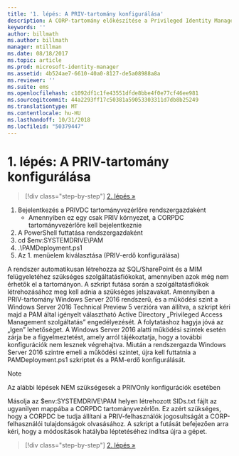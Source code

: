 ```yaml
---
title: '1. lépés: A PRIV-tartomány konfigurálása'
description: A CORP-tartomány előkészítése a Privileged Identity Manager által szkriptek útján kezelt meglévő vagy új identitásokkal
keywords: ''
author: billmath
ms.author: billmath
manager: mtillman
ms.date: 08/18/2017
ms.topic: article
ms.prod: microsoft-identity-manager
ms.assetid: 4b524ae7-6610-40a0-8127-de5a08988a8a
ms.reviewer: ''
ms.suite: ems
ms.openlocfilehash: c1092df1c1fe43551dfde8bbe4f0e77cf46ee981
ms.sourcegitcommit: 44a2293ff17c50381a59053303311d7db8b25249
ms.translationtype: MT
ms.contentlocale: hu-HU
ms.lasthandoff: 10/31/2018
ms.locfileid: "50379447"
---
```

# <a name="step-1-configuring-the-priv-domain"></a>1. lépés: A PRIV-tartomány konfigurálása

> [!div class="step-by-step"]
> [2. lépés »](sp1-step2-configuring-corp-domain.md)

1. Bejelentkezés a PRIVDC tartományvezérlőre rendszergazdaként
   * Amennyiben ez egy csak PRIV környezet, a CORPDC tartományvezérlőre kell bejelentkeznie
2. A PowerShell futtatása rendszergazdaként
3. cd $env:SYSTEMDRIVE\PAM
4. .\PAMDeployment.ps1
5. Az 1. menüelem kiválasztása (PRIV-erdő konfigurálása)


A rendszer automatikusan létrehozza az SQL/SharePoint és a MIM felügyeletéhez szükséges szolgáltatásfiókokat, amennyiben azok még nem érhetők el a tartományon. A szkript futása során a szolgáltatásfiókok létrehozásához meg kell adnia a szükséges jelszavakat.
Amennyiben a PRIV-tartomány Windows Server 2016 rendszerű, és a működési szint a Windows Server 2016 Technical Preview 5 verzióra van állítva, a szkript kéri majd a PAM által igényelt választható Active Directory „Privileged Access Management szolgáltatás” engedélyezését. A folytatáshoz hagyja jóvá az „Igen” lehetőséget.
A Windows Server 2016 alatti működési szintek esetén zárja be a figyelmeztetést, amely arról tájékoztatja, hogy a további konfigurációk nem lesznek végrehajtva. Miután a rendszergazda Windows Server 2016 szintre emeli a működési szintet, újra kell futtatnia a PAMDeployment.ps1 szkriptet és a PAM-erdő konfigurálását.

>[!NOTE]
>Az alábbi lépések NEM szükségesek a PRIVOnly konfigurációk esetében

Másolja az $env:SYSTEMDRIVE\PAM helyen létrehozott SIDs.txt fájlt az ugyanilyen mappába a CORPDC tartományvezérlőn. Ez azért szükséges, hogy a CORPDC be tudja állítani a PRIV-felhasználók jogosultságát a CORP-felhasználói tulajdonságok olvasásához.
A szkript a futását befejezően arra kéri, hogy a módosítások hatályba léptetéséhez indítsa újra a gépet.

> [!div class="step-by-step"]
> [2. lépés »](sp1-step2-configuring-corp-domain.md)
